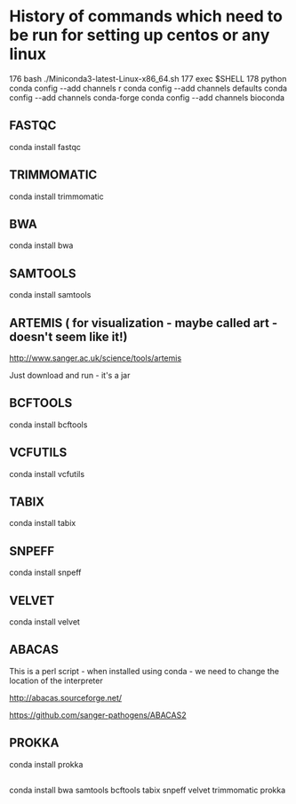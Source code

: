 # History of commands which need to be run for setting up centos or any linux

  176  bash ./Miniconda3-latest-Linux-x86_64.sh 
  177  exec $SHELL
  178  python
conda config --add channels r
conda config --add channels defaults
conda config --add channels conda-forge
conda config --add channels bioconda


## FASTQC

conda install fastqc

## TRIMMOMATIC

conda install trimmomatic 

## BWA
conda install bwa

## SAMTOOLS
conda install samtools


## ARTEMIS ( for visualization - maybe called art - doesn't seem like it!)

http://www.sanger.ac.uk/science/tools/artemis

Just download and run - it's a jar

## BCFTOOLS
conda install bcftools

##  VCFUTILS
conda install vcfutils

## TABIX
conda install tabix


## SNPEFF
conda install snpeff

## VELVET 

conda install velvet

## ABACAS

This is a perl script - when installed using conda - we need to change the location of the interpreter

http://abacas.sourceforge.net/

https://github.com/sanger-pathogens/ABACAS2


## PROKKA

conda install prokka
## 


conda install bwa samtools bcftools tabix snpeff velvet trimmomatic prokka
